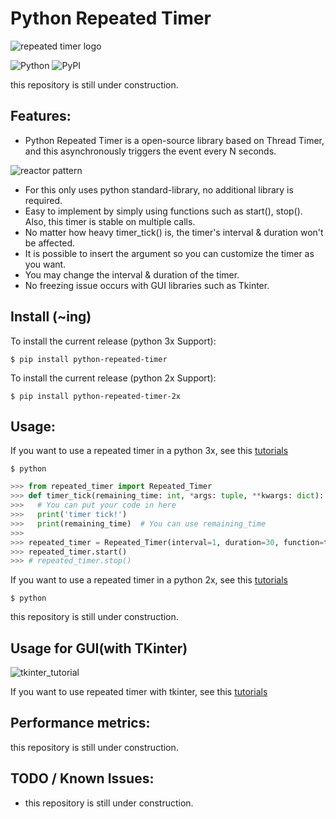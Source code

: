 # Python Repeated Timer

![repeated timer logo](https://user-images.githubusercontent.com/41291493/122342770-f1d50d80-cf7f-11eb-87ec-844bcc1343d5.png)

![Python](https://img.shields.io/badge/python-3.5%20%7C%203.6%20%7C%203.7%20%7C%203.8%20%7C%203.9-blue)
![PyPI](https://badge.fury.io/py/tensorflow.svg)

this repository is still under construction.

## Features:
* Python Repeated Timer is a open-source library based on Thread Timer, and this asynchronously triggers the event every N seconds.

![reactor pattern](https://user-images.githubusercontent.com/41291493/122346179-a3c20900-cf83-11eb-91a6-8eca01fa4c7d.png)

* For this only uses python standard-library, no additional library is required.
* Easy to implement by simply using functions such as start(), stop(). Also, this timer is stable on multiple calls.
* No matter how heavy timer_tick() is, the timer's interval & duration won't be affected.
* It is possible to insert the argument so you can customize the timer as you want.
* You may change the interval & duration of the timer.
* No freezing issue occurs with GUI libraries such as Tkinter.

## Install (~ing)
To install the current release (python 3x Support):

```shell
$ pip install python-repeated-timer
```

To install the current release (python 2x Support):

```shell
$ pip install python-repeated-timer-2x
```

## Usage:

If you want to use a repeated timer in a python 3x, see this [tutorials](https://github.com/takhyun12/python-repeated-timer/blob/main/usage.py)

```shell
$ python
```

``` python
>>> from repeated_timer import Repeated_Timer
>>> def timer_tick(remaining_time: int, *args: tuple, **kwargs: dict):
>>>   # You can put your code in here
>>>   print('timer tick!')
>>>   print(remaining_time)  # You can use remaining_time
>>>
>>> repeated_timer = Repeated_Timer(interval=1, duration=30, function=timer_tick, args1='args1')
>>> repeated_timer.start()
>>> # repeated_timer.stop()
```

If you want to use a repeated timer in a python 2x, see this [tutorials](https://github.com/takhyun12/python-repeated-timer/blob/main/usage.py)

```shell
$ python
```

this repository is still under construction.

## Usage for GUI(with TKinter)

![tkinter_tutorial](https://user-images.githubusercontent.com/41291493/122524359-01715680-d053-11eb-9292-10927552e96c.png)

If you want to use repeated timer with tkinter, see this [tutorials](https://github.com/takhyun12/python-repeated-timer/blob/main/usage_gui.py)

## Performance metrics:

this repository is still under construction.

## TODO / Known Issues:
* this repository is still under construction.
